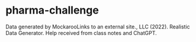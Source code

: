 # pharma-challenge
Data generated by MockarooLinks to an external site., LLC (2022). Realistic Data Generator.
Help received from class notes and ChatGPT. 
